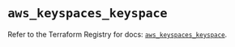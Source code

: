 # `aws_keyspaces_keyspace`

Refer to the Terraform Registry for docs: [`aws_keyspaces_keyspace`](https://registry.terraform.io/providers/hashicorp/aws/6.10.0/docs/resources/keyspaces_keyspace).
